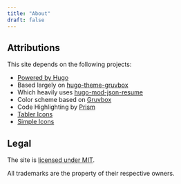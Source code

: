 ```yaml
---
title: "About"
draft: false
---
```


## Attributions

This site depends on the following projects:

- [Powered by Hugo](https://gohugo.io/)
- Based largely on [hugo-theme-gruvbox](https://github.com/schnerring/hugo-theme-gruvbox)
- Which heavily uses [hugo-mod-json-resume](https://github.com/schnerring/hugo-mod-json-resume)
- Color scheme based on [Gruvbox](https://github.com/morhetz/gruvbox)
- Code Highlighting by [Prism](https://prismjs.com/)
- [Tabler Icons](https://tablericons.com/)
- [Simple Icons](https://simpleicons.org/)

## Legal

The site is [licensed under MIT](https://github.com/RobCannon/RobCannon.github.io/blob/main/LICENSE).

All trademarks are the property of their respective owners.
